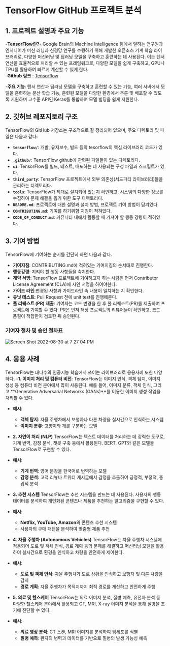 # TensorFlow GitHub 프로젝트 분석

## 1. 프로젝트 설명과 주요 기능
-**TensorFlow란?**- Google Brain의 Machine Intelligence 팀에서 일하는 연구원과 엔지니어가 머신 러닝과 신경망 연구를 수행하기 위해 개발한 오픈소스 기계 학습 라이브러리로, 다양한 머신러닝 및 딥러닝 모델을 구축하고 훈련하는 데 사용된다. 이는 텐서 연산을 효율적으로 처리할 수 있는 프레임워크로, 다양한 모델을 쉽게 구축하고, GPU나 TPU를 활용하여 빠르게 계산할 수 있게 한다.  
 -**Github 링크** : [Tensorflow](https://github.com/tensorflow/tensorflow)
  
 -**주요 기능**:
텐서 연산과 딥러닝 모델을 구축하고 훈련할 수 있는 기능, 여러 서버에서 모델을 훈련하는 분산 학습 기능, 훈련된 모델을 다양한 환경에서 추론 및 배포할 수 있도록 지원하며 고수준 API인 Keras를 통합하여 모델 빌딩을 쉽게 지원한다. 

## 2. 깃허브 레포지토리 구조
TensorFlow의 GitHub 저장소는 구조적으로 잘 정리되어 있으며, 주요 디렉토리 및 파일은 다음과 같다:
- **`tensorflow/`**: 개발, 유지보수, 빌드 등의 tesorflow의 핵심 라이브러리 코드가 있다. 
- **`.github/`**: TensorFlow github에 관련된 파일들이 있는 디렉토리다.
- **`ci`**: TensorFlow를 빌드, 테스트, 배포하는 데 사용되는 구성 파일과 스크립트가 있다. 
- **`third_party`**: TensorFlow 프로젝트에서 외부 의존성(서드파티 라이브러리)들을 관리하는 디렉토리다. 
- **`tools`**: TensorFlow가 제대로 설치되어 있는지 확인하고, 시스템의 다양한 정보를 수집하여 문제 해결을 돕기 위한 도구 디렉토리다.
- **`README.md`**: 프로젝트에 대한 설명과 설치 방법, 프로젝트 기여 방법이 담겨있다.
- **`CONTRIBUTING.md`**: 기여를 하기위함 지침이 적혀있다. 
- **`CODE_OF_CONDUCT.md`**: 커뮤니티 내에서 활동할 때 가져야 할 행동 강령이 적혀있다. 


## 3. 기여 방법
TensorFlow에 기여하는 순서를 간단히 하면 다음과 같다. 
- **기여지침**: CONTRIBUTING.md에 적혀있는 기여지침의 순서대로 진행한다. 
- **행동강령**: 지켜야 할 행동 사항들을 숙지한다. 
- **계약 서명**: TensorFlow 프로젝트에 기여하고자 하는 사람은 먼저 Contributor License Agreement (CLA)에 사인 서명을 하여야한다. 
- **가이드 라인**:변경된 사항과 가이드라인 속 내용이 일치하는 지 확인한다.
- **유닛 테스트**: Pull Request 전에 unit test를 진행해준다. 
- **풀 리퀘스트 (PR) 제출**: 기여자는 코드 변경을 한 후 풀 리퀘스트(PR)를 제출하여 프로젝트에 기여할 수 있다. PR은 먼저 해당 프로젝트의 리뷰어들이 확인하고, 코드 품질이 적합한지 검토한 뒤 승인된다.

### 기여자 절차 및 승인 절차표
![Screen Shot 2022-08-30 at 7 27 04 PM](https://user-images.githubusercontent.com/42785357/187579207-9924eb32-da31-47bb-99f9-d8bf1aa238ad.png)

## 4. 응용 사례
TensorFlow는 대다수의 인공지능 학습에서 쓰이는 라이브러리로 응용사례 또한 다양하다. 
-**1. 이미지 처리 및 컴퓨터 비전**:
TensorFlow는 이미지 인식, 객체 탐지, 이미지 생성 등 컴퓨터 비전 분야에서 많이 사용된다. 예를 들어, 이미지 분류, 객체 인식, 그리고 **Generative Adversarial Networks (GANs)**를 이용한 이미지 생성 작업을 처리할 수 있다.
- **예시**:  
  - **객체 탐지**: 자율 주행차에서 보행자나 다른 차량을 실시간으로 인식하는 시스템
  - **이미지 분류**: 고양이와 개를 구분하는 모델

- **2. 자연어 처리 (NLP)**
TensorFlow는 텍스트 데이터를 처리하는 데 강력한 도구로, 기계 번역, 감정 분석, 챗봇 구축 등에서 활용된다. BERT, GPT와 같은 모델을 TensorFlow로 구현할 수 있다.
- **예시**:  
  - **기계 번역**: 영어 문장을 한국어로 번역하는 모델
  - **감정 분석**: 고객 리뷰나 트위터 게시글에서 감정을 추출하여 긍정적, 부정적, 중립적 분석

- **3. 추천 시스템**
TensorFlow는 추천 시스템을 만드는 데 사용된다. 사용자의 행동 데이터를 분석하여 개인화된 콘텐츠나 제품을 추천하는 알고리즘을 구현할 수 있다.
- **예시**:  
  - **Netflix, YouTube, Amazon**의 콘텐츠 추천 시스템
  - 사용자의 구매 패턴을 분석하여 맞춤형 제품 추천
    
- **4. 자율 주행차 (Autonomous Vehicles)**
TensorFlow는 자율 주행차 시스템에 적용되어 도로 및 객체 인식, 경로 계획 등의 문제를 해결하고 머신러닝 모델을 활용하여 실시간으로 환경을 인식하고 차량을 안전하게 제어한다.
- **예시**:  
  - **도로 및 객체 인식**: 자율 주행차가 도로 상황을 인식하고 보행자 및 다른 차량을 감지
  - **경로 계획**: 자율 주행차가 목적지까지 최적 경로를 계산하고 안전하게 주행

- **5. 의료 및 헬스케어**
TensorFlow는 의료 이미지 분석, 질병 예측, 유전자 분석 등 다양한 헬스케어 분야에서 활용되고 CT, MRI, X-ray 이미지 분석을 통해 질병을 조기에 진단할 수 있다.
- **예시**:  
  - **의료 영상 분석**: CT 스캔, MRI 이미지를 분석하여 암세포를 식별
  - **질병 예측**: 환자의 병력과 데이터를 기반으로 질병의 발생 가능성 예측


